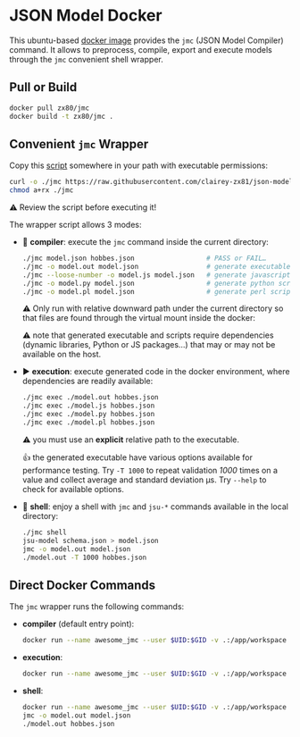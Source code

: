 # JSON Model Docker

This ubuntu-based [docker image](https://hub.docker.com/r/zx80/jmc)
provides the `jmc` (JSON Model Compiler) command.
It allows to preprocess, compile, export and execute models through
the `jmc` convenient shell wrapper.

## Pull or Build

```sh
docker pull zx80/jmc
docker build -t zx80/jmc .
```

## Convenient `jmc` Wrapper

Copy this [script](https://raw.githubusercontent.com/clairey-zx81/json-model/refs/heads/main/docker/jmc)
somewhere in your path with executable permissions:

```sh
curl -o ./jmc https://raw.githubusercontent.com/clairey-zx81/json-model/refs/heads/main/docker/jmc
chmod a+rx ./jmc
```

:warning: Review the script before executing it!

The wrapper script allows 3 modes:

- :cherries: **compiler**: execute the `jmc` command inside the current directory:

  ```sh
  ./jmc model.json hobbes.json                  # PASS or FAIL…
  ./jmc -o model.out model.json                 # generate executable from C
  ./jmc --loose-number -o model.js model.json   # generate javascript script
  ./jmc -o model.py model.json                  # generate python script
  ./jmc -o model.pl model.json                  # generate perl script
  ```

  :warning: Only run with relative downward path under the current directory
  so that files are found through the virtual mount inside the docker:

  :warning: note that generated executable and scripts require dependencies (dynamic libraries,
  Python or JS packages…) that may or may not be available on the host.

- :arrow_forward: **execution**: execute generated code in the docker environment,
  where dependencies are readily available:

  ```sh
  ./jmc exec ./model.out hobbes.json
  ./jmc exec ./model.js hobbes.json
  ./jmc exec ./model.py hobbes.json
  ./jmc exec ./model.pl hobbes.json
  ```

  :warning: you must use an **explicit** relative path to the executable.

  :+1: the generated executable have various options available for performance testing.
  Try `-T 1000` to repeat validation _1000_ times on a value and collect average and standard
  deviation µs. Try `--help` to check for available options.

- :shell: **shell**: enjoy a shell with `jmc` and `jsu-*` commands available in the local directory:

  ```sh
  ./jmc shell
  jsu-model schema.json > model.json
  jmc -o model.out model.json
  ./model.out -T 1000 hobbes.json
  ```

## Direct Docker Commands

The `jmc` wrapper runs the following commands:

- **compiler** (default entry point):

  ```sh
  docker run --name awesome_jmc --user $UID:$GID -v .:/app/workspace --rm -it jmc -o model.out model.json
  ```

- **execution**:

  ```sh
  docker run --name awesome_jmc --user $UID:$GID -v .:/app/workspace --rm -it ./model.out hobbes.json
  ```

- **shell**:

  ```sh
  docker run --name awesome_jmc --user $UID:$GID -v .:/app/workspace --rm -it --entrypoint /bin/bash jmc
  jmc -o model.out model.json
  ./model.out hobbes.json
  ```
